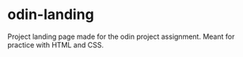 # odin-landing
Project landing page made for the odin project assignment. Meant for practice
with HTML and CSS.